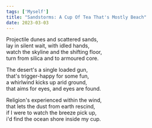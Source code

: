 ```yaml
---    
tags: ['Myself']  
title: "Sandstorms: A Cup Of Tea That's Mostly Beach"  
date: 2023-03-03  
---
```


Projectile dunes and scattered sands,  
lay in silent wait, with idled hands,  
watch the skyline and the shifting floor,  
turn from silica and to armoured core.

The desert's a single loaded gun,  
that's trigger-happy for some fun,  
a whirlwind kicks up arid ground,  
that aims for eyes, and eyes are found.

Religion's experienced within the wind,  
that lets the dust from earth rescind,  
if I were to watch the breeze pick up,  
i'd find the ocean shore inside my cup.  
